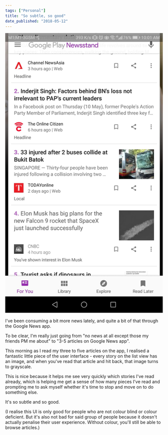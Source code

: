 ```yaml
---
tags: ["Personal"]
title: "So subtle, so good"
date_published: "2018-05-12"
---
```


![](images/screenshot_20180512-1001162121481910078424255.jpg)

I've been consuming a bit more news lately, and quite a bit of that through the Google News app.

To be clear, I'm really just going from "no news at all except those my friends PM me about" to "3-5 articles on Google News app".

This morning as I read my three to five articles on the app, I realised a fantastic little piece of the user interface - every story on the list view has an image, and when you've read that article and hit back, that image turns to grayscale.

This is nice because it helps me see very quickly which stories I've read already, which is helping me get a sense of how many pieces I've read and prompting me to ask myself whether it's time to stop and move on to do something else.

It's so subtle and so good.

(I realise this UI is only good for people who are not colour blind or colour deficient. But it's also not bad for said group of people because it doesn't actually penalise their user experience. Without colour, you'll still be able to browse articles.)
